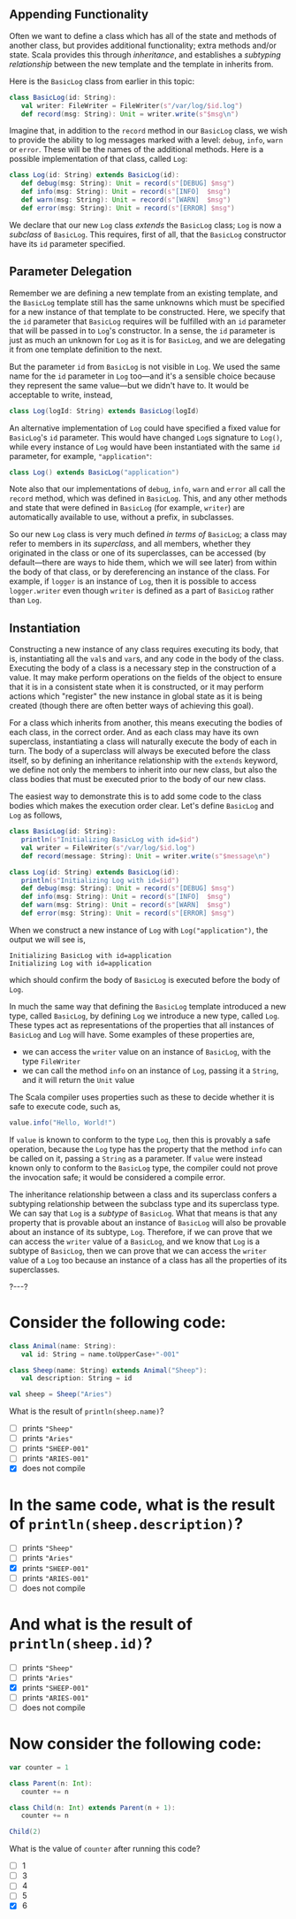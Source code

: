 ## Appending Functionality

Often we want to define a class which has all of the state and methods of another class, but provides additional
functionality; extra methods and/or state. Scala provides this through _inheritance_, and establishes a
_subtyping relationship_ between the new template and the template in inherits from.

Here is the `BasicLog` class from earlier in this topic:

```scala
class BasicLog(id: String):
   val writer: FileWriter = FileWriter(s"/var/log/$id.log")
   def record(msg: String): Unit = writer.write(s"$msg\n")
```

Imagine that, in addition to the `record` method in our `BasicLog` class, we wish to provide the ability to log
messages marked with a level: `debug`, `info`, `warn` or `error`. These will be the names of the additional
methods. Here is a possible implementation of that class, called `Log`:

```scala
class Log(id: String) extends BasicLog(id):
   def debug(msg: String): Unit = record(s"[DEBUG] $msg")
   def info(msg: String): Unit = record(s"[INFO]  $msg")
   def warn(msg: String): Unit = record(s"[WARN]  $msg")
   def error(msg: String): Unit = record(s"[ERROR] $msg")
```

We declare that our new `Log` class _extends_ the `BasicLog` class; `Log` is now a _subclass_ of `BasicLog`.
This requires, first of all, that the `BasicLog` constructor have its `id` parameter specified.

## Parameter Delegation

Remember we are defining a new template from an existing template, and the `BasicLog` template still has the
same unknowns which must be specified for a new instance of that template to be constructed. Here, we specify
that the `id` parameter that `BasicLog` requires will be fulfilled with an `id` parameter that will be passed in
to `Log`'s constructor. In a sense, the `id` parameter is just as much an unknown for `Log` as it is for
`BasicLog`, and we are delegating it from one template definition to the next.

But the parameter `id` from `BasicLog` is not visible in `Log`. We used the same name for the `id` parameter in
`Log` too—and it's a sensible choice because they represent the same value—but we didn't have to. It would be
acceptable to write, instead,
```scala
class Log(logId: String) extends BasicLog(logId)
```

An alternative implementation of `Log` could have specified a fixed value for `BasicLog`'s `id` parameter. This
would have changed `Log`s signature to `Log()`, while every instance of `Log` would have been instantiated with
the same `id` parameter, for example, `"application"`:

```scala
class Log() extends BasicLog("application")
```

Note also that our implementations of `debug`, `info`, `warn` and `error` all call the `record` method, which
was defined in `BasicLog`. This, and any other methods and state that were defined in `BasicLog` (for example,
`writer`) are automatically available to use, without a prefix, in subclasses.

So our new `Log` class is very much defined _in terms of_ `BasicLog`; a class may refer to members in its
_superclass_, and all members, whether they originated in the class or one of its superclasses, can be accessed
(by default—there are ways to hide them, which we will see later) from within the body of that class, or by
dereferencing an instance of the class. For example, if `logger` is an instance of `Log`, then it is possible to
access `logger.writer` even though `writer` is defined as a part of `BasicLog` rather than `Log`.

## Instantiation

Constructing a new instance of any class requires executing its body, that is, instantiating all the `val`s and
`var`s, and any code in the body of the class. Executing the body of a class is a necessary step in the
construction of a value. It may make perform operations on the fields of the object to ensure that it is in a
consistent state when it is constructed, or it may perform actions which "register" the new instance in global
state as it is being created (though there are often better ways of achieving this goal).

For a class which inherits from another, this means executing the bodies of each class, in the correct order.
And as each class may have its own superclass, instantiating a class will naturally execute the body of each in
turn. The body of a superclass will always be executed before the class itself, so by defining an inheritance
relationship with the `extends` keyword, we define not only the members to inherit into our new class, but also
the class bodies that must be executed prior to the body of our new class.

The easiest way to demonstrate this is to add some code to the class bodies which makes the execution order
clear. Let's define `BasicLog` and `Log` as follows,
```scala
class BasicLog(id: String):
   println(s"Initializing BasicLog with id=$id")
   val writer = FileWriter(s"/var/log/$id.log")
   def record(message: String): Unit = writer.write(s"$message\n")

class Log(id: String) extends BasicLog(id):
   println(s"Initializing Log with id=$id")
   def debug(msg: String): Unit = record(s"[DEBUG] $msg")
   def info(msg: String): Unit = record(s"[INFO]  $msg")
   def warn(msg: String): Unit = record(s"[WARN]  $msg")
   def error(msg: String): Unit = record(s"[ERROR] $msg")
```

When we construct a new instance of `Log` with `Log("application")`, the output we will see is,
```
Initializing BasicLog with id=application
Initializing Log with id=application
```
which should confirm the body of `BasicLog` is executed before the body of `Log`.

In much the same way that defining the `BasicLog` template introduced a new type, called `BasicLog`, by defining
`Log` we introduce a new type, called `Log`. These types act as representations of the properties that all
instances of `BasicLog` and `Log` will have. Some examples of these properties are,
- we can access the `writer` value on an instance of `BasicLog`, with the type `FileWriter`
- we can call the method `info` on an instance of `Log`, passing it a `String`, and it will return the `Unit`
  value

The Scala compiler uses properties such as these to decide whether it is safe to execute code, such as,
```scala
value.info("Hello, World!")
```

If `value` is known to conform to the type `Log`, then this is provably a safe operation, because the `Log` type
has the property that the method `info` can be called on it, passing a `String` as a parameter. If `value` were
instead known only to conform to the `BasicLog` type, the compiler could not prove the invocation safe; it would
be considered a compile error.

The inheritance relationship between a class and its superclass confers a subtyping relationship between the
subclass type and its superclass type. We can say that `Log` is a _subtype_ of `BasicLog`. What that means is
that any property that is provable about an instance of `BasicLog` will also be provable about an instance of
its subtype, `Log`. Therefore, if we can prove that we can access the `writer` value of a `BasicLog`, and we
know that `Log` is a subtype of `BasicLog`, then we can prove that we can access the `writer` value of a `Log`
too because an instance of a class has all the properties of its superclasses.

?---?

# Consider the following code:

```scala
class Animal(name: String):
   val id: String = name.toUpperCase+"-001"

class Sheep(name: String) extends Animal("Sheep"):
   val description: String = id

val sheep = Sheep("Aries")
```

What is the result of `println(sheep.name)`?

- [ ] prints `"Sheep"`
- [ ] prints `"Aries"`
- [ ] prints `"SHEEP-001"`
- [ ] prints `"ARIES-001"`
- [X] does not compile

# In the same code, what is the result of `println(sheep.description)`?
 
- [ ] prints `"Sheep"`
- [ ] prints `"Aries"`
- [X] prints `"SHEEP-001"`
- [ ] prints `"ARIES-001"`
- [ ] does not compile
 
# And what is the result of `println(sheep.id)`?

- [ ] prints `"Sheep"`
- [ ] prints `"Aries"`
- [X] prints `"SHEEP-001"`
- [ ] prints `"ARIES-001"`
- [ ] does not compile

# Now consider the following code:

```scala
var counter = 1

class Parent(n: Int):
   counter += n

class Child(n: Int) extends Parent(n + 1):
   counter += n

Child(2)
```

What is the value of `counter` after running this code?

- [ ] 1
- [ ] 3
- [ ] 4
- [ ] 5
- [X] 6
